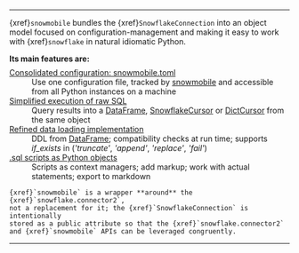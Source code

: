 ```{include} /badges.md
```

---

{xref}`snowmobile` bundles the {xref}`SnowflakeConnection` into an object model focused on configuration-management
and making it easy to work with {xref}`snowflake` in natural idiomatic Python.

**Its main features are:**
<style>
truncated {
    margin: 0 0.1rem 0.1rem 1.1rem;
}
</style>
<DL style="margin-top: -0.4em;">
<DT><span class="fa fa-check text-success mr-1"></span><a class="reference internal" href="usage/snowmobile_toml.html#snowmobile-toml"><span class="std std-doc">Consolidated configuration: snowmobile.toml</span></a>
    <dd class="truncated">Use one configuration file, tracked by <a class="reference external" href="https://pypi.org/project/snowmobile/">snowmobile</a> and accessible from all Python instances on a machine

<DT><span class="fa fa-check text-success mr-1"></span><a class="reference internal" href="usage/connector.html#executing-raw-sql"><span class="std std-doc">Simplified execution of raw SQL</span></a>
    <dd class="truncated">Query results into a <a class="reference external" href="https://pandas.pydata.org/pandas-docs/stable/reference/api/pandas.DataFrame.html">DataFrame</a>, 
    <a class="reference external" href="https://docs.snowflake.com/en/user-guide/python-connector-api.html#cursor">SnowflakeCursor</a> or 
    <a class="reference external" href="https://docs.snowflake.com/en/user-guide/python-connector-api.html#cursor">DictCursor</a> from the same object

<DT><span class="fa fa-check text-success mr-1"></span><a class="reference internal" href="usage/table.html"><span class="std std-doc">Refined data loading implementation</span></a>
    <dd class="truncated">DDL from <a class="reference external" href="https://pandas.pydata.org/pandas-docs/stable/reference/api/pandas.DataFrame.html">DataFrame</a>;
    compatibility checks at run time; supports <i>if_exists</i> in (<i>'truncate'</i>, <i>'append'</i>, <i>'replace'</i>, <i>'fail'</i>)

<DT><span class="fa fa-check text-success mr-1"></span><a class="reference internal" href="usage/script.html#examples"><span class="std std-doc">.sql scripts as Python objects</span></a>
    <dd class="truncated">Scripts as context managers; add markup; work with actual statements; export to markdown
</DL>

```{note} 
{xref}`snowmobile` is a wrapper **around** the {xref}`snowflake.connector2`, 
not a replacement for it; the {xref}`SnowflakeConnection` is intentionally
stored as a public attribute so that the {xref}`snowflake.connector2` 
and {xref}`snowmobile` APIs can be leveraged congruently. 
```

---

